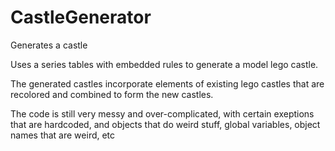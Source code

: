# CastleGenerator
Generates a castle

Uses a series tables with embedded rules to generate a model lego castle.

The generated castles incorporate elements of existing lego castles that are recolored and combined to form the new castles.

The code is still very messy and over-complicated, with certain exeptions that are hardcoded, and objects that do weird stuff, global variables, object names that are weird, etc


